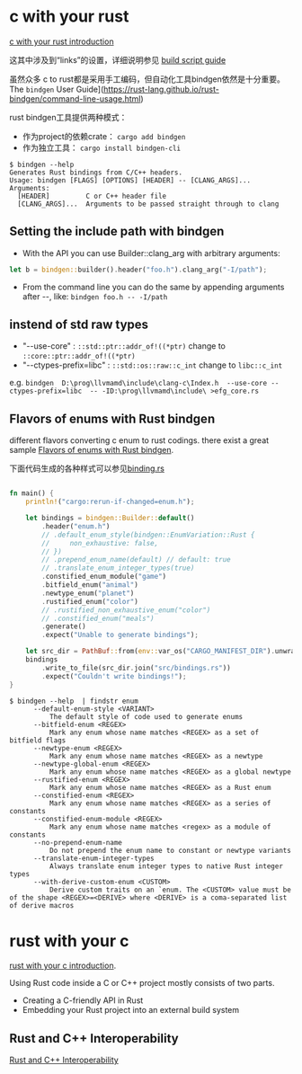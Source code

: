 

# c with your rust

[c with your rust introduction](https://docs.rust-embedded.org/book/interoperability/c-with-rust.html)

这其中涉及到“links”的设置，详细说明参见 [build script guide](https://doc.rust-lang.org/cargo/reference/build-scripts.html)


虽然众多 c to rust都是采用手工编码，但自动化工具bindgen依然是十分重要。The `bindgen` User Guide](https://rust-lang.github.io/rust-bindgen/command-line-usage.html)

rust bindgen工具提供两种模式：

- 作为project的依赖crate： `cargo add bindgen`
- 作为独立工具： `cargo install bindgen-cli`

```
$ bindgen --help
Generates Rust bindings from C/C++ headers.
Usage: bindgen [FLAGS] [OPTIONS] [HEADER] -- [CLANG_ARGS]...
Arguments:
  [HEADER]         C or C++ header file
  [CLANG_ARGS]...  Arguments to be passed straight through to clang
```

## Setting the include path with bindgen

- With the API you can use Builder::clang_arg with arbitrary arguments:
```rust
let b = bindgen::builder().header("foo.h").clang_arg("-I/path");
```
- From the command line you can do the same by appending arguments after --, like: `bindgen foo.h -- -I/path`

## instend of std raw types

- "--use-core" : `::std::ptr::addr_of!((*ptr)`  change to  `::core::ptr::addr_of!((*ptr)`
- "--ctypes-prefix=libc" : `::std::os::raw::c_int` change to `libc::c_int`

e.g.
`bindgen  D:\prog\llvmamd\include\clang-c\Index.h  --use-core --ctypes-prefix=libc  -- -ID:\prog\llvmamd\include\ >efg_core.rs`

## Flavors of enums with Rust bindgen

different flavors converting c enum to rust codings. there exist a great sample [Flavors of enums with Rust bindgen](https://mdaverde.com/posts/rust-bindgen-enum/).

下面代码生成的各种样式可以参见[binding.rs](https://github.com/mdaverde/bindgen-enum-flavors/blob/main/src/bindings.rs)
```rust

fn main() {
    println!("cargo:rerun-if-changed=enum.h");

    let bindings = bindgen::Builder::default()
        .header("enum.h")
        // .default_enum_style(bindgen::EnumVariation::Rust {
        //     non_exhaustive: false,
        // })
        // .prepend_enum_name(default) // default: true
        // .translate_enum_integer_types(true)
        .constified_enum_module("game")
        .bitfield_enum("animal")
        .newtype_enum("planet")
        .rustified_enum("color")
        // .rustified_non_exhaustive_enum("color")
        // .constified_enum("meals")
        .generate()
        .expect("Unable to generate bindings");

    let src_dir = PathBuf::from(env::var_os("CARGO_MANIFEST_DIR").unwrap());
    bindings
        .write_to_file(src_dir.join("src/bindings.rs"))
        .expect("Couldn't write bindings!");
}
```

```shell
$ bindgen --help  | findstr enum
      --default-enum-style <VARIANT>
          The default style of code used to generate enums
      --bitfield-enum <REGEX>
          Mark any enum whose name matches <REGEX> as a set of bitfield flags
      --newtype-enum <REGEX>
          Mark any enum whose name matches <REGEX> as a newtype
      --newtype-global-enum <REGEX>
          Mark any enum whose name matches <REGEX> as a global newtype
      --rustified-enum <REGEX>
          Mark any enum whose name matches <REGEX> as a Rust enum
      --constified-enum <REGEX>
          Mark any enum whose name matches <REGEX> as a series of constants
      --constified-enum-module <REGEX>
          Mark any enum whose name matches <regex> as a module of constants
      --no-prepend-enum-name
          Do not prepend the enum name to constant or newtype variants
      --translate-enum-integer-types
          Always translate enum integer types to native Rust integer types
      --with-derive-custom-enum <CUSTOM>
          Derive custom traits on an `enum. The <CUSTOM> value must be of the shape <REGEX>=<DERIVE> where <DERIVE> is a coma-separated list of derive macros
```


# rust with your c

[rust with your c introduction](https://docs.rust-embedded.org/book/interoperability/rust-with-c.html).

Using Rust code inside a C or C++ project mostly consists of two parts.

- Creating a C-friendly API in Rust
- Embedding your Rust project into an external build system


## Rust and C++ Interoperability

[Rust and C++ Interoperability](https://slint-ui.com/blog/rust-and-cpp.html)